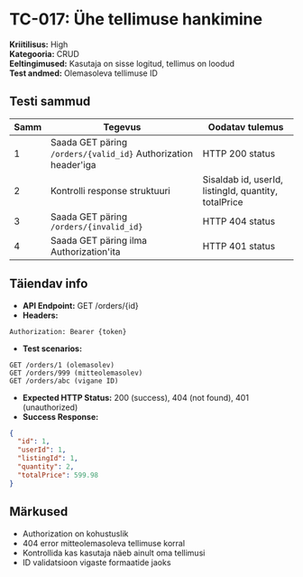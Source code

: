 # TC-017: Ühe tellimuse hankimine

**Kriitilisus:** High  
**Kategooria:** CRUD  
**Eeltingimused:** Kasutaja on sisse logitud, tellimus on loodud  
**Test andmed:** Olemasoleva tellimuse ID

## Testi sammud

| Samm | Tegevus | Oodatav tulemus |
|------|---------|-----------------|
| 1 | Saada GET päring `/orders/{valid_id}` Authorization header'iga | HTTP 200 status |
| 2 | Kontrolli response struktuuri | Sisaldab id, userId, listingId, quantity, totalPrice |
| 3 | Saada GET päring `/orders/{invalid_id}` | HTTP 404 status |
| 4 | Saada GET päring ilma Authorization'ita | HTTP 401 status |

## Täiendav info
- **API Endpoint:** GET /orders/{id}
- **Headers:**
```
Authorization: Bearer {token}
```
- **Test scenarios:**
```
GET /orders/1 (olemasolev)
GET /orders/999 (mitteolemasolev)
GET /orders/abc (vigane ID)
```
- **Expected HTTP Status:** 200 (success), 404 (not found), 401 (unauthorized)
- **Success Response:**
```json
{
  "id": 1,
  "userId": 1,
  "listingId": 1,
  "quantity": 2,
  "totalPrice": 599.98
}
```

## Märkused
- Authorization on kohustuslik
- 404 error mitteolemasoleva tellimuse korral
- Kontrollida kas kasutaja näeb ainult oma tellimusi
- ID validatsioon vigaste formaatide jaoks